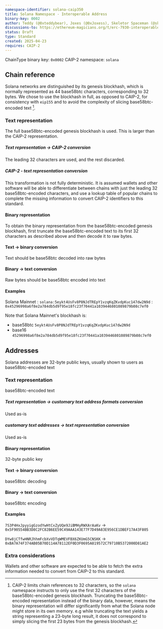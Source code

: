 ```yaml
---
namespace-identifier: solana-caip350
title: Solana Namespace - Interoperable Address
binary-key: 0002
author: Teddy (@0xteddybear), Joxes (@0xJoxess), Skeletor Spaceman (@skeletor-spaceman), Racu (@0xRacoon), TiTi (@0xtiti), Gori (@0xGorilla), Ardy (@0xArdy), Onizuka (@onizuka-wl)
discussions-to: https://ethereum-magicians.org/t/erc-7930-interoperable-addresses/23365
status: Draft
type: Standard
created: 2025-04-23
requires: CAIP-2
---
```


ChainType binary key: `0x0002`
CAIP-2 namespace: `solana`

## Chain reference

Solana networks are distinguished by its genesis blockhash, which is normally represented as 44 base58btc characters, corresponding to 32 bytes. We chose to use the blockhash in full, as opposed to CAIP-2, for consistency with `eip155` and to avoid the complexity of slicing base58btc-encoded text [^1].

[^1]: CAIP-2 limits chain references to 32 characters, so the `solana` namespace instructs to only use the first 32 characters of the base58btc-encoded genesis blockhash.
Truncating the base58btc-encoded representation instead of the binary data, however, means the binary representation will differ significantly from what the Solana node might store in its own memory. e.g while truncating the text yields a string representing a 23-byte long result, it does not correspond to simply slicing the first 23 bytes from the genesis blockhash.

### Text representation

The full base58btc-encoded genesis blockhash is used. This is larger than the CAIP-2 representation.

##### Text representation -> CAIP-2 conversion

The leading 32 characters are used, and the rest discarded.

##### CAIP-2 - text representation conversion

This transformation is not fully deterministic. It is assumed wallets and other software will be able to differentiate between chains with just the leading 32 base58btc-encoded characters, and use a lookup table of popular chains to complete the missing information to convert CAIP-2 identifiers to this standard.

#### Binary representation

To obtain the binary representation from the base58btc-encoded genesis blockhash, first truncate the base58btc-encoded text to its first 32 characters as described above and then decode it to raw bytes.

#### Text -> binary conversion

Text should be base58btc decoded into raw bytes

#### Binary -> text conversion

Raw bytes should be base58btc encoded into text

#### Examples

Solana Mainnet
: `solana:5eykt4UsFv8P8NJdTREpY1vzqKqZKvdpKuc147dw2N9d`
: `0x45296998a6f8e2a784db5d9f95e18fc23f70441a1039446801089879b08c7ef0`

Note that Solana Mainnet's blockhash is:
- base58btc `5eykt4UsFv8P8NJdTREpY1vzqKqZKvdpKuc147dw2N9d`
- base16 `45296998a6f8e2a784db5d9f95e18fc23f70441a1039446801089879b08c7ef0`

## Addresses

Solana addresses are 32-byte public keys, usually shown to users as base58btc-encoded text

### Text representation

base58btc-encoded text

##### Text representation -> customary text address formats conversion

Used as-is

##### customary text addresses -> text representation conversion

Used as-is

#### Binary representation

32-byte public key

#### Text -> binary conversion

base58btc decoding

#### Binary -> text conversion

base58btc encoding

#### Examples

`7S3P4HxJpyyigGzodYwHtCxZyUQe9JiBMHyRWXArAaKv` -> `0x5F90554BB3D8C2FC82B6EE59C49AAA143E77F7D49A83E956CE1DBEF17A43F805`

`DYw8jCTfwHNRJhhmFcbXvVDTqWMEVFBX6ZKUmG5CNSKK` -> `0xBA7A74F374AB05B70D114A78112EF0D3F0695A819572C79710B5372000D81AE2`

### Extra considerations

Wallets and other software are expected to be able to fetch the extra information needed to convert from CAIP-2 to this standard.
